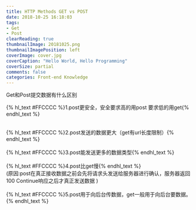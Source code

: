 ```yaml
---
title: HTTP Methods GET vs POST
date: 2018-10-25 16:18:03
tags:
- Get
- Post
clearReading: true
thumbnailImage: 20181025.png
thumbnailImagePosition: left
coverImage: cover.jpg
coverCaption: "Hello World, Hello Programming"
coverSize: partial
comments: false
categories: Front-end Knowledge
---
```

Get和Post提交数据有什么区别
<!--more-->
{% hl_text #FFCCCC %}1.post更安全，安全要求高的用post 要求低的用get{% endhl_text %}
<br>

<br>
{% hl_text #FFCCCC %}2.post发送的数据更大（get有url长度限制）{% endhl_text %}
<br>
<br>
{% hl_text #FFCCCC %}3.post能发送更多的数据类型{% endhl_text %}
<br>
<br>
{% hl_text #FFCCCC %}4.post比get慢{% endhl_text %}
<br>
(原因:post在真正接收数据之前会先将请求头发送给服务器进行确认，服务器返回100 Continue响应之后才真正发送数据 )
<br>
<br>
{% hl_text #FFCCCC %}5.post用于向后台传数据，get一般用于向后台要数据。{% endhl_text %}